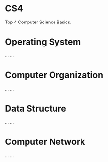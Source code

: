 # CS4
Top 4 Computer Science Basics.

# Operating System
...
...

# Computer Organization
...
...

# Data Structure
...
...

# Computer Network
...
...
